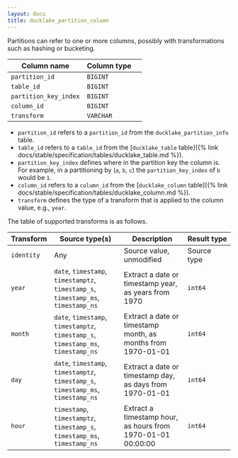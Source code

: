 ```yaml
---
layout: docu
title: ducklake_partition_column
---
```


Partitions can refer to one or more columns, possibly with transformations such as hashing or bucketing.

| Column name           | Column type |             |
| --------------------- | ----------- | ----------- |
| `partition_id`        | `BIGINT`    |             |
| `table_id`            | `BIGINT`    |             |
| `partition_key_index` | `BIGINT`    |             |
| `column_id`           | `BIGINT`    |             |
| `transform`           | `VARCHAR`   |             |

- `partition_id` refers to a `partition_id` from the `ducklake_partition_info` table.
- `table_id` refers to a `table_id` from the [`ducklake_table` table]({% link docs/stable/specification/tables/ducklake_table.md %}).
- `partition_key_index` defines where in the partition key the column is. For example, in a partitioning by (`a`, `b`, `c`) the `partition_key_index` of `b` would be `1`.
- `column_id` refers to a `column_id` from the [`ducklake_column` table]({% link docs/stable/specification/tables/ducklake_column.md %}).
- `transform` defines the type of a transform that is applied to the column value, e.g., `year`.

The table of supported transforms is as follows.

| Transform             |                                    Source type(s)                                 |                           Description                        | Result&nbsp;type |
| --------------------- | --------------------------------------------------------------------------------- | ------------------------------------------------------------ | ----------- |
| `identity`            | Any                                                                               | Source value, unmodified                                     | Source type |
| `year`                | `date`, `timestamp`, `timestamptz`, `timestamp_s`, `timestamp_ms`, `timestamp_ns` | Extract a date or timestamp year, as years from 1970         | `int64`     |
| `month`               | `date`, `timestamp`, `timestamptz`, `timestamp_s`, `timestamp_ms`, `timestamp_ns` | Extract a date or timestamp month, as months from 1970-01-01 | `int64`     |
| `day`                 | `date`, `timestamp`, `timestamptz`, `timestamp_s`, `timestamp_ms`, `timestamp_ns` | Extract a date or timestamp day, as days from 1970-01-01     | `int64`     |
| `hour`                | `timestamp`, `timestamptz`, `timestamp_s`, `timestamp_ms`, `timestamp_ns`         | Extract a timestamp hour, as hours from 1970-01-01 00:00:00  | `int64`     |
